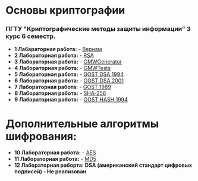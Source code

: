# Основы криптографии
### ПГТУ "Криптографические методы защиты информации" 3 курс 6 семестр.

- **1 Лабараторная работа:** - [Вернам](https://ru.wikipedia.org/wiki/%D0%A8%D0%B8%D1%84%D1%80_%D0%92%D0%B5%D1%80%D0%BD%D0%B0%D0%BC%D0%B0)
- **2 Лабораторная работа:** - [RSA](https://ru.wikipedia.org/wiki/RSA)
- **3 Лабораторная работа:** - [GMWGenerator](http://engineering-science.ru/doc/293828.html)
- **4 Лабораторная работа:** - [GMWTests](https://ru.wikipedia.org/wiki/%D0%A2%D0%B5%D1%81%D1%82%D0%B8%D1%80%D0%BE%D0%B2%D0%B0%D0%BD%D0%B8%D0%B5_%D0%BF%D1%81%D0%B5%D0%B2%D0%B4%D0%BE%D1%81%D0%BB%D1%83%D1%87%D0%B0%D0%B9%D0%BD%D1%8B%D1%85_%D0%BF%D0%BE%D1%81%D0%BB%D0%B5%D0%B4%D0%BE%D0%B2%D0%B0%D1%82%D0%B5%D0%BB%D1%8C%D0%BD%D0%BE%D1%81%D1%82%D0%B5%D0%B9)
- **5 Лабораторная работа:** - [GOST DSA 1994](https://docs.cntd.ru/document/1200004855)
- **6 Лабораторная работа:** - [GOST DSA 2001](https://docs.cntd.ru/document/1200026578)
- **7 Лабораторная работа:** - [GOST 1989](https://docs.cntd.ru/document/1200007350)
- **8 Лабораторная работа:** - [SHA-256](https://ru.wikipedia.org/wiki/SHA-2)
- **9 Лабораторная работа:** - [GOST HASH 1994](https://ru.wikipedia.org/wiki/%D0%93%D0%9E%D0%A1%D0%A2_%D0%A0_34.11-94)

# Дополнительные алгоритмы шифрования:
- **10 Лабораторная работа:** - [AES](https://ru.wikipedia.org/wiki/AES_(%D1%81%D1%82%D0%B0%D0%BD%D0%B4%D0%B0%D1%80%D1%82_%D1%88%D0%B8%D1%84%D1%80%D0%BE%D0%B2%D0%B0%D0%BD%D0%B8%D1%8F))
- **11 Лабораторная работа:** - [MD5](https://ru.wikipedia.org/wiki/MD5)
- **12 Лабораторная раборта: DSA (американский стандарт цифровых подписей) - Не реализован**


